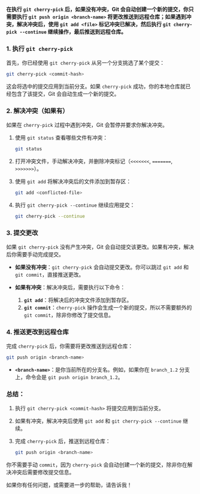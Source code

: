 ####  在执行 `git cherry-pick` 后，如果没有冲突，Git 会自动创建一个新的提交，你只需要执行 `git push origin <branch-name>` 将更改推送到远程仓库；如果遇到冲突，解决冲突后，使用 `git add <file>` 标记冲突已解决，然后执行 `git cherry-pick --continue` 继续操作，最后推送到远程仓库。


### **1. 执行 `git cherry-pick`**

首先，你已经使用 `git cherry-pick` 从另一个分支挑选了某个提交：

```bash
git cherry-pick <commit-hash>
```

这会将选中的提交应用到当前分支。如果 `cherry-pick` 成功，你的本地仓库就已经包含了该提交，Git 会自动生成一个新的提交。

### **2. 解决冲突（如果有）**

如果在 `cherry-pick` 过程中遇到冲突，Git 会暂停并要求你解决冲突。

1. 使用 `git status` 查看哪些文件有冲突：

   ```bash
   git status
   ```

2. 打开冲突文件，手动解决冲突，并删除冲突标记（`<<<<<<<`, `=======`, `>>>>>>>`）。

3. 使用 `git add` 将解决冲突后的文件添加到暂存区：

   ```bash
   git add <conflicted-file>
   ```

4. 执行 `git cherry-pick --continue` 继续应用提交：

   ```bash
   git cherry-pick --continue
   ```

### **3. 提交更改**

如果 `git cherry-pick` 没有产生冲突，Git 会自动提交该更改。如果有冲突，解决后你需要手动完成提交。

* **如果没有冲突**：`git cherry-pick` 会自动提交更改。你可以跳过 `git add` 和 `git commit`，直接推送更改。
* **如果有冲突**：解决冲突后，需要执行以下命令：

  1. **`git add`**：将解决后的冲突文件添加到暂存区。
  2. **`git commit`**：`cherry-pick` 操作会生成一个新的提交，所以不需要额外的 `git commit`，除非你修改了提交信息。

### **4. 推送更改到远程仓库**

完成 `cherry-pick` 后，你需要将更改推送到远程仓库：

```bash
git push origin <branch-name>
```

* **`<branch-name>`**：是你当前所在的分支名。例如，如果你在 `branch_1.2` 分支上，命令会是 `git push origin branch_1.2`。

### **总结：**

1. 执行 `git cherry-pick <commit-hash>` 将提交应用到当前分支。
2. 如果有冲突，解决冲突后使用 `git add` 和 `git cherry-pick --continue` 继续。
3. 完成 `cherry-pick` 后，推送到远程仓库：

   ```bash
   git push origin <branch-name>
   ```

你不需要手动 `commit`，因为 `cherry-pick` 会自动创建一个新的提交，除非你在解决冲突后需要修改提交信息。

如果你有任何问题，或需要进一步的帮助，请告诉我！
